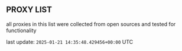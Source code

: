 ## PROXY LIST

all proxies in this list were collected from open sources and tested for functionality

last update: `2025-01-21 14:35:48.429456+00:00` UTC